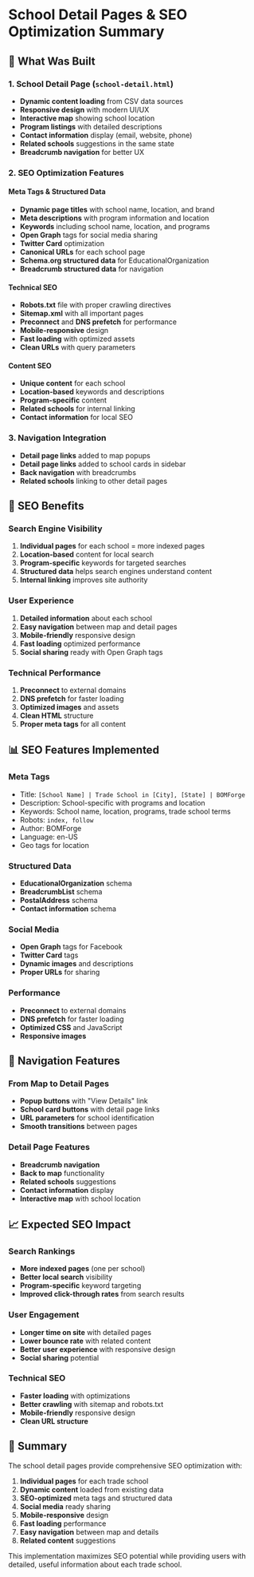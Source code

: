 # School Detail Pages & SEO Optimization Summary

## 🎯 What Was Built

### 1. School Detail Page (`school-detail.html`)
- **Dynamic content loading** from CSV data sources
- **Responsive design** with modern UI/UX
- **Interactive map** showing school location
- **Program listings** with detailed descriptions
- **Contact information** display (email, website, phone)
- **Related schools** suggestions in the same state
- **Breadcrumb navigation** for better UX

### 2. SEO Optimization Features

#### Meta Tags & Structured Data
- **Dynamic page titles** with school name, location, and brand
- **Meta descriptions** with program information and location
- **Keywords** including school name, location, and programs
- **Open Graph** tags for social media sharing
- **Twitter Card** optimization
- **Canonical URLs** for each school page
- **Schema.org structured data** for EducationalOrganization
- **Breadcrumb structured data** for navigation

#### Technical SEO
- **Robots.txt** file with proper crawling directives
- **Sitemap.xml** with all important pages
- **Preconnect** and **DNS prefetch** for performance
- **Mobile-responsive** design
- **Fast loading** with optimized assets
- **Clean URLs** with query parameters

#### Content SEO
- **Unique content** for each school
- **Location-based** keywords and descriptions
- **Program-specific** content
- **Related schools** for internal linking
- **Contact information** for local SEO

### 3. Navigation Integration
- **Detail page links** added to map popups
- **Detail page links** added to school cards in sidebar
- **Back navigation** with breadcrumbs
- **Related schools** linking to other detail pages

## 🚀 SEO Benefits

### Search Engine Visibility
1. **Individual pages** for each school = more indexed pages
2. **Location-based** content for local search
3. **Program-specific** keywords for targeted searches
4. **Structured data** helps search engines understand content
5. **Internal linking** improves site authority

### User Experience
1. **Detailed information** about each school
2. **Easy navigation** between map and detail pages
3. **Mobile-friendly** responsive design
4. **Fast loading** optimized performance
5. **Social sharing** ready with Open Graph tags

### Technical Performance
1. **Preconnect** to external domains
2. **DNS prefetch** for faster loading
3. **Optimized images** and assets
4. **Clean HTML** structure
5. **Proper meta tags** for all content

## 📊 SEO Features Implemented

### Meta Tags
- Title: `[School Name] | Trade School in [City], [State] | BOMForge`
- Description: School-specific with programs and location
- Keywords: School name, location, programs, trade school terms
- Robots: `index, follow`
- Author: BOMForge
- Language: en-US
- Geo tags for location

### Structured Data
- **EducationalOrganization** schema
- **BreadcrumbList** schema
- **PostalAddress** schema
- **Contact information** schema

### Social Media
- **Open Graph** tags for Facebook
- **Twitter Card** tags
- **Dynamic images** and descriptions
- **Proper URLs** for sharing

### Performance
- **Preconnect** to external domains
- **DNS prefetch** for faster loading
- **Optimized CSS** and JavaScript
- **Responsive images**

## 🔗 Navigation Features

### From Map to Detail Pages
- **Popup buttons** with "View Details" link
- **School card buttons** with detail page links
- **URL parameters** for school identification
- **Smooth transitions** between pages

### Detail Page Features
- **Breadcrumb navigation**
- **Back to map** functionality
- **Related schools** suggestions
- **Contact information** display
- **Interactive map** with school location

## 📈 Expected SEO Impact

### Search Rankings
- **More indexed pages** (one per school)
- **Better local search** visibility
- **Program-specific** keyword targeting
- **Improved click-through rates** from search results

### User Engagement
- **Longer time on site** with detailed pages
- **Lower bounce rate** with related content
- **Better user experience** with responsive design
- **Social sharing** potential

### Technical SEO
- **Faster loading** with optimizations
- **Better crawling** with sitemap and robots.txt
- **Mobile-friendly** responsive design
- **Clean URL structure**

## 🎉 Summary

The school detail pages provide comprehensive SEO optimization with:

1. **Individual pages** for each trade school
2. **Dynamic content** loaded from existing data
3. **SEO-optimized** meta tags and structured data
4. **Social media** ready sharing
5. **Mobile-responsive** design
6. **Fast loading** performance
7. **Easy navigation** between map and details
8. **Related content** suggestions

This implementation maximizes SEO potential while providing users with detailed, useful information about each trade school.






